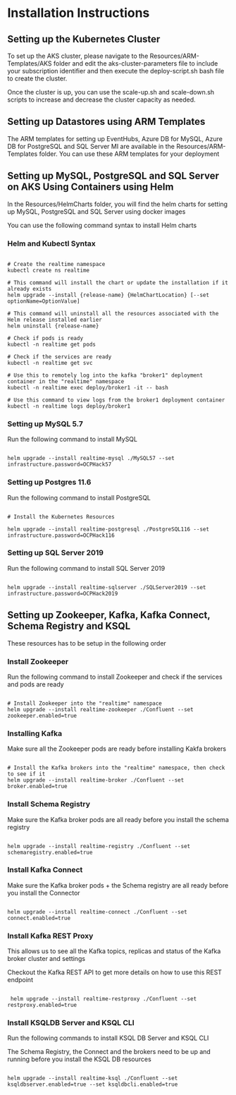 # Installation Instructions


## Setting up the Kubernetes Cluster

To set up the AKS cluster, please navigate to the Resources/ARM-Templates/AKS folder and edit the aks-cluster-parameters file to include your subscription identifier and then execute the deploy-script.sh bash file to create the cluster.

Once the cluster is up, you can use the scale-up.sh and scale-down.sh scripts to increase and decrease the cluster capacity as needed.


## Setting up Datastores using ARM Templates

The ARM templates for setting up EventHubs, Azure DB for MySQL, Azure DB for PostgreSQL and SQL Server MI are available in the Resources/ARM-Templates folder. You can use these ARM templates for your deployment


## Setting up MySQL, PostgreSQL and SQL Server on AKS Using Containers using Helm

In the Resources/HelmCharts folder, you will find the helm charts for setting up MySQL, PostgreSQL and SQL Server using docker images

You can use the following command syntax to install Helm charts


### Helm and Kubectl Syntax

```shell

# Create the realtime namespace
kubectl create ns realtime

```

```shell
# This command will install the chart or update the installation if it already exists
helm upgrade --install {release-name} {HelmChartLocation} [--set optionName=OptionValue]

# This command will uninstall all the resources associated with the Helm release installed earlier
helm uninstall {release-name}

# Check if pods is ready
kubectl -n realtime get pods

# Check if the services are ready
kubectl -n realtime get svc

# Use this to remotely log into the kafka "broker1" deployment container in the "realtime" namespace
kubectl -n realtime exec deploy/broker1 -it -- bash

# Use this command to view logs from the broker1 deployment container
kubectl -n realtime logs deploy/broker1
```

### Setting up MySQL 5.7

Run the following command to install MySQL

```shell

helm upgrade --install realtime-mysql ./MySQL57 --set infrastructure.password=OCPHack57

```

### Setting up Postgres 11.6

Run the following command to install PostgreSQL

```shell

# Install the Kubernetes Resources

helm upgrade --install realtime-postgresql ./PostgreSQL116 --set infrastructure.password=OCPHack116

```
### Setting up SQL Server 2019

Run the following command to install SQL Server 2019

```shell

helm upgrade --install realtime-sqlserver ./SQLServer2019 --set infrastructure.password=OCPHack2019

```
## Setting up Zookeeper, Kafka, Kafka Connect, Schema Registry and KSQL

These resources has to be setup in the following order

### Install Zookeeper

Run the following command to install Zookeeper and check if the services and pods are ready

```shell

# Install Zookeeper into the "realtime" namespace
helm upgrade --install realtime-zookeeper ./Confluent --set zookeeper.enabled=true

```

### Installing Kafka

 Make sure all the Zookeeper pods are ready before installing Kakfa brokers

```shell

# Install the Kafka brokers into the "realtime" namespace, then check to see if it
helm upgrade --install realtime-broker ./Confluent --set broker.enabled=true

```

### Install Schema Registry

Make sure the Kafka broker pods are all ready before you install the schema registry

```shell

helm upgrade --install realtime-registry ./Confluent --set schemaregistry.enabled=true

```


### Install Kafka Connect

Make sure the Kafka broker pods + the Schema registry are all ready before you install the Connector

```shell

helm upgrade --install realtime-connect ./Confluent --set connect.enabled=true

```

### Install Kafka REST Proxy

This allows us to see all the Kafka topics, replicas and status of the Kafka broker cluster and settings

Checkout the Kafka REST API to get more details on how to use this REST endpoint

```shell

 helm upgrade --install realtime-restproxy ./Confluent --set restproxy.enabled=true

```

### Install KSQLDB Server and KSQL CLI

Run the following commands to install KSQL DB Server and KSQL CLI

The Schema Registry, the Connect and the brokers need to be up and running before you install the KSQL DB resources

```shell

helm upgrade --install realtime-ksql ./Confluent --set ksqldbserver.enabled=true --set ksqldbcli.enabled=true

```
